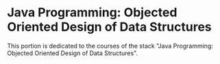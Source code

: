 # Java Programming: Objected Oriented Design of Data Structures

This portion is dedicated to the courses of the stack "Java Programming: Objected Oriented Design of Data Structures".

